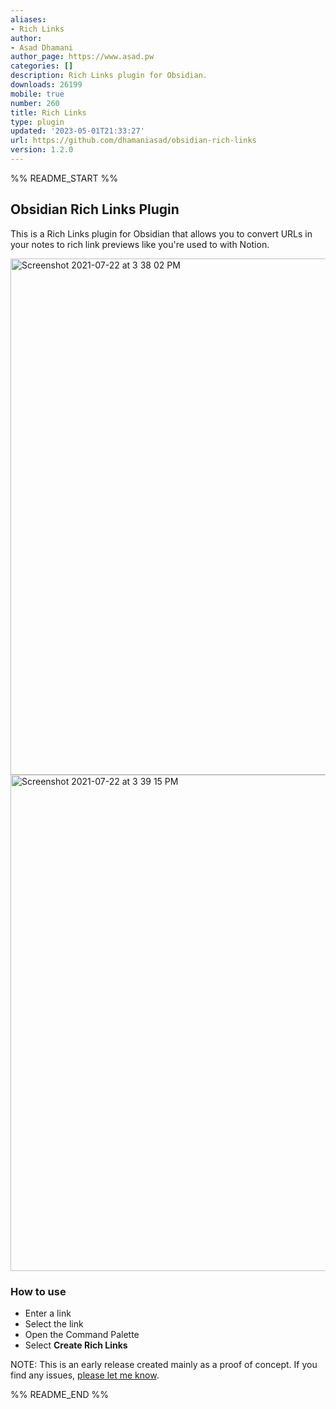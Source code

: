 ```yaml
---
aliases:
- Rich Links
author:
- Asad Dhamani
author_page: https://www.asad.pw
categories: []
description: Rich Links plugin for Obsidian.
downloads: 26199
mobile: true
number: 260
title: Rich Links
type: plugin
updated: '2023-05-01T21:33:27'
url: https://github.com/dhamaniasad/obsidian-rich-links
version: 1.2.0
---
```


%% README_START %%

## Obsidian Rich Links Plugin

This is a Rich Links plugin for Obsidian that allows you to convert URLs in your notes to rich link previews like you're used to with Notion.

<img width="826" alt="Screenshot 2021-07-22 at 3 38 02 PM" src="https://user-images.githubusercontent.com/4560482/126623044-046aaa58-a88b-4152-92ed-a681fc72b043.png">

<img width="794" alt="Screenshot 2021-07-22 at 3 39 15 PM" src="https://user-images.githubusercontent.com/4560482/126623210-85baaa93-d8c0-45b3-a84e-9d3cb4b00919.png">

### How to use
* Enter a link
* Select the link
* Open the Command Palette
* Select **Create Rich Links**


NOTE: This is an early release created mainly as a proof of concept. If you find any issues, [please let me know](https://github.com/dhamaniasad/obsidian-rich-links/issues).




%% README_END %%